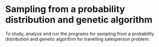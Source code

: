 # Sampling from a probability distribution and genetic algorithm
To study, analyze and run the programs for sampling from a probability distribution and genetic algorithm for travelling salesperson problem. 
